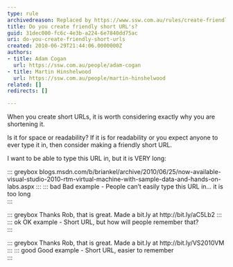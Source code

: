```yaml
---
type: rule
archivedreason: Replaced by https://www.ssw.com.au/rules/create-friendly-short-urls
title: Do you create friendly short URL's?
guid: 31dec000-fc6c-4e3b-a224-6e7840dd75ac
uri: do-you-create-friendly-short-urls
created: 2010-06-29T21:44:06.0000000Z
authors:
- title: Adam Cogan
  url: https://ssw.com.au/people/adam-cogan
- title: Martin Hinshelwood
  url: https://ssw.com.au/people/martin-hinshelwood
related: []
redirects: []

---
```


When you create short URLs, it is worth considering exactly why you are shortening it.

Is it for space or readability? If it is for readability or you expect anyone to ever type it in, then consider making a friendly short URL.

<!--endintro-->

I want to be able to type this URL in, but it is VERY long:

::: greybox
blogs&#46;msdn&#46;com/b/briankel/archive/2010/06/25/now-available-visual-studio-2010-rtm-virtual-machine-with-sample-data-and-hands-on-labs&#46;aspx
:::
::: bad
Bad example - People can’t easily type this URL in... it is too long  
:::


::: greybox
Thanks Rob, that is great.
Made a bit.ly at http&#58;//bit&#46;ly/aC5Lb2
:::
::: ok
OK example - Short URL, but how will people remember that?  
:::


::: greybox
Thanks Rob, that is great.
Made a bit.ly at http&#58;//bit&#46;ly/VS2010VM
:::
::: good
Good example - Short URL, easier to remember  
:::
